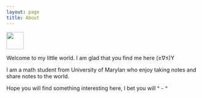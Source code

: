 ```yaml
---
layout: page
title: About
---
```

<img src="{{ '/IMG_0621.jpg' | relative_url }}" width="45px">

Welcome to my little world.  I am glad that you find me here (≥∇≤)Y

I am a math student from University of Marylan who enjoy taking notes and share notes to the world.

Hope you will find something interesting here, I bet you will ^ - ^
